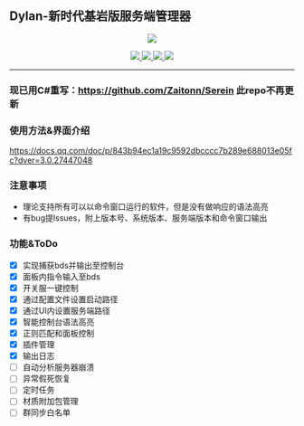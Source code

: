 ## Dylan-新时代基岩版服务端管理器  
<p align="center"><img src="https://s2.loli.net/2022/03/16/MPdkNnRX4s2t7Yh.png"></p>
<p align="center">
  <a href="https://www.python.org/downloads/">
    <img src="https://img.shields.io/badge/ Python-v3.7%2B-blue">
  </a>   
  <a href="#">
    <img src="https://img.shields.io/badge/ Version-Alpha%202-yellow">
  </a>
  <a href="#">
    <img src="https://img.shields.io/badge/%20State-%E5%81%9C%E6%9B%B4-orange">
  </a> 
  <a href="https://github.com/Zaiton233/Dylan/commits/main">
    <img src="https://img.shields.io/github/last-commit/Zaiton233/Dylan/main">
  </a>
  
</p>

---  
### 现已用C#重写：https://github.com/Zaitonn/Serein 此repo不再更新
### 使用方法&界面介绍 
https://docs.qq.com/doc/p/843b94ec1a19c9592dbcccc7b289e688013e05fc?dver=3.0.27447048 

### 注意事项  
* 理论支持所有可以以命令窗口运行的软件，但是没有做响应的语法高亮
* 有bug提Issues，附上版本号、系统版本、服务端版本和命令窗口输出
### 功能&ToDo  
- [x] 实现捕获bds并输出至控制台  
- [x] 面板内指令输入至bds  
- [x] 开关服一键控制  
- [x] 通过配置文件设置启动路径 
- [x] 通过UI内设置服务端路径 
- [x] 智能控制台语法高亮 
- [x] 正则匹配和面板控制 
- [x] 插件管理 
- [x] 输出日志 
- [ ] 自动分析服务器崩溃 
- [ ] 异常假死恢复  
- [ ] 定时任务  
- [ ] 材质附加包管理 
- [ ] 群同步白名单  
